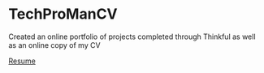 # TechProManCV
Created an online portfolio of projects completed through Thinkful as well as an online copy of my CV

<a href = "https://techpromancv.ashleydanello.repl.co/">Resume</a>
